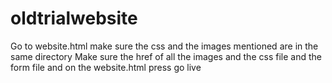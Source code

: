 # oldtrialwebsite
Go to website.html 
make sure the css and the images mentioned are in the same directory
Make sure the href of all the images and the css file and the form file
and on the website.html press go live 
